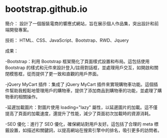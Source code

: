 # bootstrap.github.io
簡介： 設計了一個服裝電商的響應式網站，旨在展示個人作品集，突出設計和前端開發專案。

技術： HTML、CSS、JavaScript、Bootstrap、RWD、Jquery

成果：

-Bootstrap：利用 Bootstrap 框架簡化了頁面樣式設置和布局。這包括使用 Bootstrap 的樣式和元件來設計登入/註冊對話框，並處理用戶交互，如開啟和關閉模態框，從而提供了更一致和直觀的用戶界面。

-jQuery MyCart 插件：集成了 jQuery MyCart 插件來實現購物車功能。這個插件幫助我輕鬆地管理用戶的購物車，提供了添加商品到購物車的功能，並處理了購物車的相關操作。

-延遲加載圖片：對圖片使用 loading="lazy" 屬性，以延遲圖片的加載。這不僅提高了頁面的加載速度，還提升了性能，減少了頁面初次加載時的資源消耗。

-SEO 優化：進行了 SEO 優化，確保網站對用戶友好。這包括了合理的 meta 標籤設置，如描述和關鍵詞，以提高網站在搜索引擎中的排名，吸引更多的訪問者。
